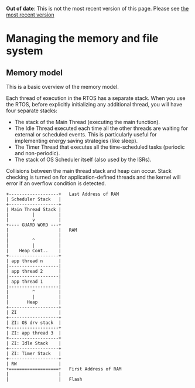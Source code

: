 <span class="warnings">**Out of date**: This is not the most recent version of this page. Please see [the most recent version](https://os.mbed.com/docs/latest/reference/memory.html)</span>
# Managing the memory and file system

## Memory model

This is a basic overview of the memory model.

Each thread of execution in the RTOS has a separate stack. When you use the RTOS, before explicitly initializing any additional thread, you will have four separate stacks:

* The stack of the Main Thread (executing the main function).
* The Idle Thread executed each time all the other threads are waiting for external or scheduled events. This is particularly useful for implementing energy saving strategies (like sleep).
* The Timer Thread that executes all the time-scheduled tasks (periodic and non-periodic).
* The stack of OS Scheduler itself (also used by the ISRs).

Collisions between the main thread stack and heap can occur. Stack checking is turned on for application-defined threads and the kernel will error if an overflow condition is detected.

```
+-------------------+   Last Address of RAM
| Scheduler Stack   |
+-------------------+
| Main Thread Stack |
|         |         |
|         v         |
+---- GUARD WORD ---+
|                   |   RAM
|                   |
|         ^         |
|         |         |
|    Heap Cont..    |
+-------------------+
| app thread n      |
|-------------------|
| app thread 2      |
|-------------------|
| app thread 1      |
|-------------------|
|         ^         |
|         |         |
|       Heap        |
+-------------------+
| ZI                |
+-------------------+
| ZI: OS drv stack  |
+-------------------+
| ZI: app thread 3  |
+-------------------+
| ZI: Idle Stack    |
+-------------------+
| ZI: Timer Stack   |
+-------------------+
| RW                |  
+===================+   First Address of RAM
|                   |
|                   |   Flash

```
